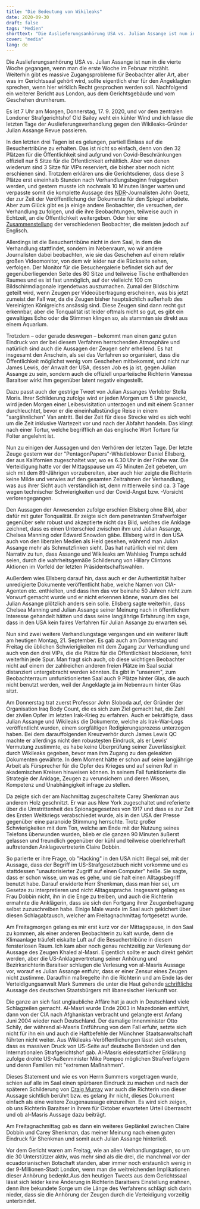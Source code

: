 ```yaml
---
title: "Die Bedeutung von Wikileaks"
date: 2020-09-30
draft: false
tags: "Medien"
shorttext: "Die Auslieferungsanhörung USA vs. Julian Assange ist nun in die vierte Woche gegangen, wenn man die erste Woche im Februar mitzählt."
cover: "media"
lang: de
---
```


Die Auslieferungsanhörung USA vs. Julian Assange ist nun in die vierte Woche gegangen, wenn man die erste Woche im Februar mitzählt. Weiterhin gibt es massive Zugangsprobleme für Beobachter aller Art, aber was im Gerichtssaal gehört wird, sollte eigentlich eher für den Angeklagten sprechen, wenn hier wirklich Recht gesprochen werden soll. Nachfolgend ein weiterer Bericht aus London, aus dem Gerichtsgebäude und vom Geschehen drumherum.

Es ist 7 Uhr am Morgen, Donnerstag, 17. 9. 2020, und vor dem zentralen Londoner Strafgerichtshof Old Bailey weht ein kühler Wind und ich lasse die letzten Tage der Auslieferungsverhandlung gegen den Wikileaks-Gründer Julian Assange Revue passieren.

In den letzten drei Tagen ist es gelungen, partiell Einlass auf die Besuchertribüne zu erhalten. Das ist nicht so einfach, denn von den 32 Plätzen für die Öffentlichkeit sind aufgrund von Covid-Beschränkungen offiziell nur 5 Sitze für die Öffentlichkeit erhältlich. Aber von denen wiederum sind 3 Sitze für VIPs reserviert, die bisher aber noch nicht erschienen sind. Trotzdem erklären uns die Gerichtsdiener, dass diese 3 Plätze erst eineinhalb Stunden nach Verhandlungsbeginn freigegeben werden, und gestern musste ich nochmals 10 Minuten länger warten und verpasste somit die komplette Aussage des [NDR](https://www.computerweekly.com/news/252489133/Julian-Assange-held-back-15000-documents-to-prevent-harm-to-US-government "Julian Assange held back 15,000 documents to prevent harm to US government")-Journalisten John Goetz, der zur Zeit der Veröffentlichung der Dokumente für den Spiegel arbeitete. Aber zum Glück gibt es ja einige andere Beobachter, die versuchen, der Verhandlung zu folgen, und die ihre Beobachtungen, teilweise auch in Echtzeit, an die Öffentlichkeit weitergeben. Oder hier eine [Zusammenstellung](https://freeassange.eu/#schauprozess-im-september "Prozess im September 2020") der verschiedenen Beobachter, die meisten jedoch auf Englisch.

Allerdings ist die Besuchertribüne nicht in dem Saal, in dem die Verhandlung stattfindet, sondern im Nebenraum, wo wir andere Journalisten dabei beobachten, wie sie das Geschehen auf einem relativ großen Videomonitor, von dem wir leider nur die Rückseite sehen, verfolgen. Der Monitor für die Besuchergalerie befindet sich auf der gegenüberliegenden Seite des 80 Sitze und teilweise Tische enthaltenden Raumes und es ist fast unmöglich, auf der vielleicht 100 cm Bildschirmdiagonale irgendetwas auszumachen. Zumal der Bildschirm geteilt wird, wenn Zeugen per Videoübertragung erscheinen, was bis jetzt zumeist der Fall war, da die Zeugen bisher hauptsächlich außerhalb des Vereinigten Königreichs ansässig sind. Diese Zeugen sind dann recht gut erkennbar, aber die Tonqualität ist leider oftmals nicht so gut, es gibt ein gewaltiges Echo oder die Stimmen klingen so, als stammten sie direkt aus einem Aquarium.

Trotzdem – oder gerade deswegen – bekommt man einen ganz guten Eindruck von der bei diesem Verfahren herrschenden Atmosphäre und natürlich sind auch die Aussagen der Zeugen sehr erhellend. Es hat insgesamt den Anschein, als sei das Verfahren so organisiert, dass die Öffentlichkeit möglichst wenig vom Geschehen mitbekommt, und nicht nur James Lewis, der Anwalt der USA, dessen Job es ja ist, gegen Julian Assange zu sein, sondern auch die offiziell unparteiische Richterin Vanessa Baraitser wirkt ihm gegenüber latent negativ eingestellt.

Dazu passt auch der gestrige Tweet von Julian Assanges Verlobter Stella Moris. Ihrer Schilderung zufolge wird er jeden Morgen um 5 Uhr geweckt, wird jeden Morgen einer Leibesvisitation unterzogen und mit einem Scanner durchleuchtet, bevor er die eineinhalbstündige Reise in einem "sargähnlichen" Van antritt. Bei der Zeit für diese Strecke wird es sich wohl um die Zeit inklusive Wartezeit vor und nach der Abfahrt handeln. Das klingt nach einer Tortur, welche begrifflich an das englische Wort Torture für Folter angelehnt ist.

Nun zu einigen der Aussagen und den Verhören der letzten Tage. Der letzte Zeuge gestern war der "PentagonPapers"-Whistleblower Daniel Ellsberg, der aus Kalifornien zugeschaltet war, wo es 6.30 Uhr in der Frühe war. Die Verteidigung hatte vor der Mittagspause um 45 Minuten Zeit gebeten, um sich mit dem 89-Jährigen vorzubereiten, aber auch hier zeigte die Richterin keine Milde und verwies auf den gesamten Zeitrahmen der Verhandlung, was aus ihrer Sicht auch verständlich ist, denn mittlerweile sind ca. 3 Tage wegen technischer Schwierigkeiten und der Covid-Angst bzw. -Vorsicht verlorengegangen.

Den Aussagen der Anwesenden zufolge erschien Ellsberg ohne Bild, aber dafür mit guter Tonqualität. Er zeigte sich dem penetranten Strafverfolger gegenüber sehr robust und akzeptierte nicht das Bild, welches die Anklage zeichnet, dass es einen Unterschied zwischen ihm und Julian Assange, Chelsea Manning oder Edward Snowden gäbe. Ellsberg wird in den USA auch von den liberalen Medien als Held gesehen, während man Julian Assange mehr als Schmutzfinken sieht. Das hat natürlich viel mit dem Narrativ zu tun, dass Assange und Wikileaks am Wahlsieg Trumps schuld seien, durch die wahrheitsgemäße Schilderung von Hillary Clintons Aktionen im Vorfeld der letzten Präsidentschaftswahlen.

Außerdem wies Ellsberg darauf hin, dass auch er der Authentizität halber unredigierte Dokumente veröffentlicht habe, welche Namen von CIA-Agenten etc. enthielten, und dass ihm das vor beinahe 50 Jahren nicht zum Vorwurf gemacht wurde und er nicht erkennen könne, warum dies bei Julian Assange plötzlich anders sein solle. Ellsberg sagte weiterhin, dass Chelsea Manning und Julian Assange seiner Meinung nach in öffentlichem Interesse gehandelt hätten und dass seine langjährige Erfahrung ihm sage, dass in den USA kein faires Verfahren für Julian Assange zu erwarten sei.

Nun sind zwei weitere Verhandlungstage vergangen und ein weiterer läuft am heutigen Montag, 21. September. Es gab auch am Donnerstag und Freitag die üblichen Schwierigkeiten mit dem Zugang zur Verhandlung und auch von den drei VIPs, die die Plätze für die Öffentlichkeit blockieren, fehlt weiterhin jede Spur. Man fragt sich auch, ob diese wichtigen Beobachter nicht auf einem der zahlreichen anderen freien Plätze im Saal sozial distanziert untergebracht werden könnten. Es gibt in "unserem", zum Beobachterraum umfunktionierten Saal auch 9 Plätze hinter Glas, die auch nicht benutzt werden, weil der Angeklagte ja im Nebenraum hinter Glas sitzt.

Am Donnerstag trat zuerst Professor John Sloboda auf, der Gründer der Organisation Iraq Body Count, die es sich zum Ziel gemacht hat, die Zahl der zivilen Opfer im letzten Irak-Krieg zu erfahren. Auch er bekräftigte, dass Julian Assange und Wikileaks die Dokumente, welche als Irak-War-Logs veröffentlicht wurden, einem sorgfältigen Redigierungsprozess unterzogen haben. Bei dem darauffolgenden Kreuzverhör durch James Lewis QC machte er allerdings nicht den robustesten Eindruck, als er Lewis‘ Vermutung zustimmte, es habe keine Überprüfung seiner Zuverlässigkeit durch Wikileaks gegeben, bevor man ihm Zugang zu den geleakten Dokumenten gewährte. In dem Moment hätte er schon auf seine langjährige Arbeit als Fürsprecher für die Opfer des Krieges und auf seinen Ruf in akademischen Kreisen hinweisen können. In seinem Fall funktionierte die Strategie der Anklage, Zeugen zu verunsichern und deren Wissen, Kompetenz und Unabhängigkeit infrage zu stellen.

Da zeigte sich der am Nachmittag zugeschaltete Carey Shenkman aus anderem Holz geschnitzt. Er war aus New York zugeschaltet und referierte über die Umstrittenheit des Spionagegesetzes von 1917 und dass es zur Zeit des Ersten Weltkriegs verabschiedet wurde, als in den USA der Presse gegenüber eine paranoide Stimmung herrschte. Trotz großer Schwierigkeiten mit dem Ton, welche am Ende mit der Nutzung seines Telefons überwunden wurden, blieb er die ganzen 90 Minuten äußerst gelassen und freundlich gegenüber der kühl und teilweise oberlehrerhaft auftretenden Anklagevertreterin Claire Dobbin.

So parierte er ihre Frage, ob "Hacking" in den USA nicht illegal sei, mit der Aussage, dass der Begriff im US-Strafgesetzbuch nicht vorkomme und es stattdessen "unautorisierter Zugriff auf einen Computer" heiße. Sie sagte, dass er schon wisse, um was es gehe, und sie halt einen Alltagsbegriff benutzt habe. Darauf erwiderte Herr Shenkman, dass man hier sei, um Gesetze zu interpretieren und nicht Alltagssprache. Insgesamt gelang es Frau Dobbin nicht, ihn in die Enge zu treiben, und auch die Richterin ermahnte die Anklägerin, dass sie sich den Fortgang ihrer Zeugenbefragung selbst zuzuschreiben habe. Einige Male wurde im Saal auch gekichert über diesen Schlagabtausch, welcher am Freitagnachmittag fortgesetzt wurde.

Am Freitagmorgen gelang es mir erst kurz vor der Mittagspause, in den Saal zu kommen, als einer anderen Beobachterin zu kalt wurde, denn die Klimaanlage träufelt eiskalte Luft auf die Besuchertribüne in diesem fensterlosen Raum. Ich kam aber noch genau rechtzeitig zur Verlesung der Aussage des Zeugen Khaled al-Masri. Eigentlich sollte er auch direkt gehört werden, aber die US-Anklagevertretung seiner Anhörung und Bezirksrichterin Baraitser schlugen die Verlesung von al-Masris Aussage vor, worauf es Julian Assange entfuhr, dass er einer Zensur eines Zeugen nicht zustimme. Daraufhin maßregelte ihn die Richterin und am Ende las der Verteidigungsanwalt Mark Summers die unter die Haut gehende [schriftliche](https://assangecourt.report/witness-statement-el-masri "Witness Statement: Khaled El-Masri") Aussage des deutschen Staatsbürgers mit libanesischer Herkunft vor.

Die ganze an sich fast unglaubliche Affäre hat ja auch in Deutschland viele Schlagzeilen gemacht. Al-Masri wurde Ende 2003 in Mazedonien entführt, dann von der CIA nach Afghanistan verbracht und gelangte erst Anfang Juni 2004 wieder nach Deutschland. Der damalige Innenminister Otto Schily, der während al-Masris Entführung von dem Fall erfuhr, setzte sich nicht für ihn ein und auch die Haftbefehle der Münchner Staatsanwaltschaft führten nicht weiter. Aus Wikileaks-Veröffentlichungen lässt sich ersehen, dass es massiven Druck von US-Seite auf deutsche Behörden und den Internationalen Strafgerichtshof gab. Al-Masris eidesstattlicher Erklärung zufolge drohte US-Außenminister Mike Pompeo möglichen Strafverfolgern und deren Familien mit "extremen Maßnahmen".

Dieses Statement und wie es von Herrn Summers vorgetragen wurde, schien auf alle im Saal einen spürbaren Eindruck zu machen und nach der späteren Schilderung von [Craig Murray](https://www.craigmurray.org.uk/archives/2020/09/your-man-in-the-public-gallery-assange-hearing-day-13/ "Your Man in the Public Gallery: Assange Hearing Day 13") war auch die Richterin von dieser Aussage sichtlich berührt bzw. es gelang ihr nicht, dieses Dokument einfach als eine weitere Zeugenaussage einzureihen. Es wird sich zeigen, ob uns Richterin Baraitser in ihrem für Oktober erwarteten Urteil überrascht und ob al-Masris Aussage dazu beiträgt.

Am Freitagnachmittag gab es dann ein weiteres Geplänkel zwischen Claire Dobbin und Carey Shenkman, das meiner Meinung nach einen guten Eindruck für Shenkman und somit auch Julian Assange hinterließ.

Vor dem Gericht waren am Freitag, wie an allen Verhandlungstagen, so um die 30 Unterstützer aktiv, was mehr sind als die drei, die manchmal vor der ecuadorianischen Botschaft standen, aber immer noch erstaunlich wenig in der 9-Millionen-Stadt London, wenn man die weitreichenden Implikationen dieser Anhörung bedenkt.Aus den heutigen Tweets aus dem Gerichtssaal lässt sich leider keine Änderung in Richterin Baraitsers Einstellung erahnen, denn ihre bekundete Sorge um die Länge des Verfahrens schlägt sich darin nieder, dass sie die Anhörung der Zeugen durch die Verteidigung vorzeitig unterbindet.
